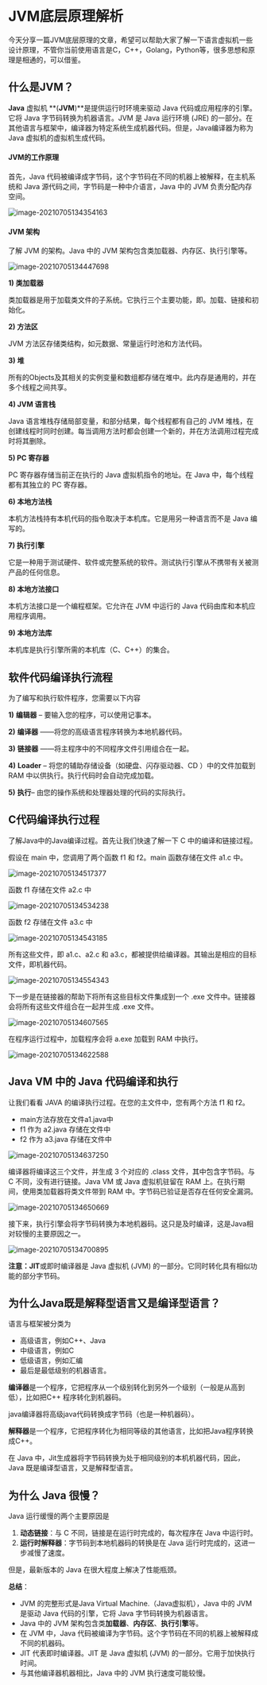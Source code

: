 # JVM底层原理解析

今天分享一篇JVM底层原理的文章，希望可以帮助大家了解一下语言虚拟机一些设计原理，不管你当前使用语言是C，C++，Golang，Python等，很多思想和原理是相通的，可以借鉴。

## 什么是JVM？ 

**Java** 虚拟机 **(**JVM**)**是提供运行时环境来驱动 Java 代码或应用程序的引擎。它将 Java 字节码转换为机器语言。JVM 是 Java 运行环境 (JRE) 的一部分。在其他语言与框架中，编译器为特定系统生成机器代码。但是，Java编译器为称为Java 虚拟机的虚拟机生成代码。

#### JVM的工作原理

首先，Java 代码被编译成字节码，这个字节码在不同的机器上被解释，在主机系统和 Java 源代码之间，字节码是一种中介语言，Java 中的 JVM 负责分配内存空间。

![image-20210705134354163](C:\Users\rt-thread\AppData\Roaming\Typora\typora-user-images\image-20210705134354163.png)

#### JVM 架构

了解 JVM 的架构。Java 中的 JVM 架构包含类加载器、内存区、执行引擎等。

![image-20210705134447698](C:\Users\rt-thread\AppData\Roaming\Typora\typora-user-images\image-20210705134447698.png)

**1) 类加载器**

类加载器是用于加载类文件的子系统。它执行三个主要功能，即。加载、链接和初始化。

**2) 方法区**

JVM 方法区存储类结构，如元数据、常量运行时池和方法代码。

**3) 堆**

所有的Objects及其相关的实例变量和数组都存储在堆中。此内存是通用的，并在多个线程之间共享。

**4) JVM 语言栈**

Java 语言堆栈存储局部变量，和部分结果，每个线程都有自己的 JVM 堆栈，在创建线程时同时创建。每当调用方法时都会创建一个新的，并在方法调用过程完成时将其删除。

**5) PC 寄存器**

PC 寄存器存储当前正在执行的 Java 虚拟机指令的地址。在 Java 中，每个线程都有其独立的 PC 寄存器。

**6) 本地方法栈**

本机方法栈持有本机代码的指令取决于本机库。它是用另一种语言而不是 Java 编写的。

**7) 执行引擎**

它是一种用于测试硬件、软件或完整系统的软件。测试执行引擎从不携带有关被测产品的任何信息。

**8) 本地方法接口**

本机方法接口是一个编程框架。它允许在 JVM 中运行的 Java 代码由库和本机应用程序调用。

**9) 本地方法库**

本机库是执行引擎所需的本机库（C、C++）的集合。

## 软件代码编译执行流程

为了编写和执行软件程序，您需要以下内容

**1)** **编辑器** – 要输入您的程序，可以使用记事本。

**2)** **编译器** ——将您的高级语言程序转换为本地机器代码。

**3)** **链接器** ——将主程序中的不同程序文件引用组合在一起。

**4)** **Loader** – 将您的辅助存储设备（如硬盘、闪存驱动器、CD ）中的文件加载到 RAM 中以供执行。执行代码时会自动完成加载。

**5)** **执行**– 由您的操作系统和处理器处理的代码的实际执行。

## C代码编译执行过程

了解Java中的Java编译过程。首先让我们快速了解一下 C 中的编译和链接过程。

假设在 main 中，您调用了两个函数 f1 和 f2。main 函数存储在文件 a1.c 中。

![image-20210705134517377](C:\Users\rt-thread\AppData\Roaming\Typora\typora-user-images\image-20210705134517377.png) 

函数 f1 存储在文件 a2.c 中

![image-20210705134534238](C:\Users\rt-thread\AppData\Roaming\Typora\typora-user-images\image-20210705134534238.png) 

函数 f2 存储在文件 a3.c 中

![image-20210705134543185](C:\Users\rt-thread\AppData\Roaming\Typora\typora-user-images\image-20210705134543185.png) 

所有这些文件，即 a1.c、a2.c 和 a3.c，都被提供给编译器。其输出是相应的目标文件，即机器代码。

![image-20210705134554343](C:\Users\rt-thread\AppData\Roaming\Typora\typora-user-images\image-20210705134554343.png) 

下一步是在链接器的帮助下将所有这些目标文件集成到一个 .exe 文件中。链接器会将所有这些文件组合在一起并生成 .exe 文件。

![image-20210705134607565](C:\Users\rt-thread\AppData\Roaming\Typora\typora-user-images\image-20210705134607565.png) 

在程序运行过程中，加载程序会将 a.exe 加载到 RAM 中执行。

![image-20210705134622588](C:\Users\rt-thread\AppData\Roaming\Typora\typora-user-images\image-20210705134622588.png) 

## **Java VM 中的 Java 代码编译和执行**

让我们看看 JAVA 的编译执行过程。在您的主文件中，您有两个方法 f1 和 f2。

- main方法存放在文件a1.java中
- f1 作为 a2.java 存储在文件中
- f2 作为 a3.java 存储在文件中

![image-20210705134637250](C:\Users\rt-thread\AppData\Roaming\Typora\typora-user-images\image-20210705134637250.png) 

编译器将编译这三个文件，并生成 3 个对应的 .class 文件，其中包含字节码。与 C 不同，没有进行链接。Java VM 或 Java 虚拟机驻留在 RAM 上。在执行期间，使用类加载器将类文件带到 RAM 中。字节码已验证是否存在任何安全漏洞。

![image-20210705134650669](C:\Users\rt-thread\AppData\Roaming\Typora\typora-user-images\image-20210705134650669.png) 

接下来，执行引擎会将字节码转换为本地机器码。这只是及时编译，这是Java相对较慢的主要原因之一。

![image-20210705134700895](C:\Users\rt-thread\AppData\Roaming\Typora\typora-user-images\image-20210705134700895.png) 

**注意：JIT**或即时编译器是 Java 虚拟机 (JVM) 的一部分。它同时转化具有相似功能的部分字节码。



## **为什么Java既是解释型语言又是编译型语言？**

语言与框架被分类为

- 高级语言，例如C++、Java
- 中级语言，例如C
- 低级语言，例如汇编
- 最后是最低级别的机器语言。

**编译器**是一个程序，它把程序从一个级别转化到另外一个级别（一般是从高到低），比如把C++ 程序转化到机器码。

java编译器将高级java代码转换成字节码（也是一种机器码）。

**解释器**是一个程序，它把程序转化为相同等级的其他语言，比如把Java程序转换成C++。

在 Java 中，Jit生成器将字节码转换为处于相同级别的本机机器代码，因此，Java 既是编译型语言，又是解释型语言。

## 为什么 Java 很慢？ 

Java 运行缓慢的两个主要原因是

1. **动态链接**：与 C 不同，链接是在运行时完成的，每次程序在 Java 中运行时。
2. **运行时解释器**：字节码到本地机器码的转换是在 Java 运行时完成的，这进一步减慢了速度。

但是，最新版本的 Java 在很大程度上解决了性能瓶颈。

**总结**：

- JVM 的完整形式是Java Virtual Machine.（Java虚拟机），Java 中的 JVM 是驱动 Java 代码的引擎，它将 Java 字节码转换为机器语言。
- Java 中的 JVM 架构包含类**加载器**、**内存区**、**执行引擎**等。
- 在 JVM 中，Java 代码被编译为字节码。这个字节码在不同的机器上被解释成不同的机器码。
- JIT 代表即时编译器。JIT 是 Java 虚拟机 (JVM) 的一部分。它用于加快执行时间。
- 与其他编译器机器相比，Java 中的 JVM 执行速度可能较慢。
